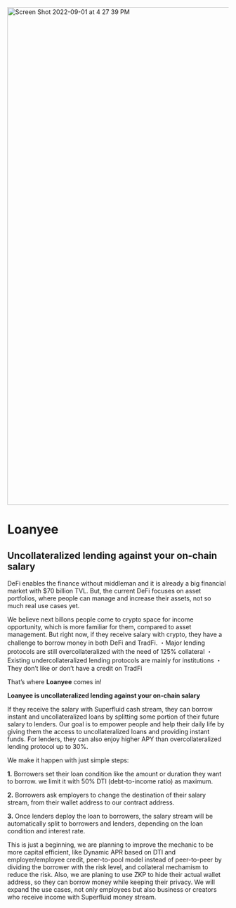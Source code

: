 <img width="1131" alt="Screen Shot 2022-09-01 at 4 27 39 PM" src="https://user-images.githubusercontent.com/102403069/188029139-2acd43c5-d745-4591-a1ae-1f60666caa7b.png">


# Loanyee
## Uncollateralized lending against your on-chain salary 

DeFi enables the finance without middleman and it is already a big financial market with $70 billion TVL. But, the current DeFi focuses on asset portfolios, where people can manage and increase their assets, not so much real use cases yet.

We believe next billons people come to crypto space for income opportunity, which is more familiar for them, compared to asset management.
But right now, if they receive salary with crypto, they have a challenge to borrow money in both DeFi and TradFi. 
・Major lending protocols are still overcollateralized with the need of 125% collateral
・Existing undercollateralized lending protocols are mainly for institutions
・They don’t like or don’t have a credit on TradFi

That’s where **Loanyee** comes in!

**Loanyee is uncollateralized lending against your on-chain salary**

If they receive the salary with Superfluid cash stream, they can borrow instant and uncollateralized loans by splitting some portion of their future salary to lenders.
Our goal is to empower people and help their daily life by giving them the access to uncollateralized loans and providing instant funds. 
For lenders, they can also enjoy higher APY than overcollateralized lending protocol up to 30%.

We make it happen with just simple steps: 

**1.** Borrowers set their loan condition like the amount or duration they want to borrow. we limit it with 50% DTI (debt-to-income ratio) as maximum.

**2.** Borrowers ask employers to change the destination of their salary stream, from their wallet address to our contract address.

**3.** Once lenders deploy the loan to borrowers, the salary stream will be automatically split to borrowers and lenders, depending on the loan condition and interest rate.

This is just a beginning, we are planning to improve the mechanic to be more capital efficient, like Dynamic APR based on DTI and employer/employee credit, peer-to-pool model instead of peer-to-peer by dividing the borrower with the risk level, and collateral mechamism to reduce the risk.
Also, we are planing to use ZKP to hide their actual wallet address, so they can borrow money while keeping their privacy.
We will expand the use cases, not only employees but also business or creators who receive income with Superfluid money stream.
